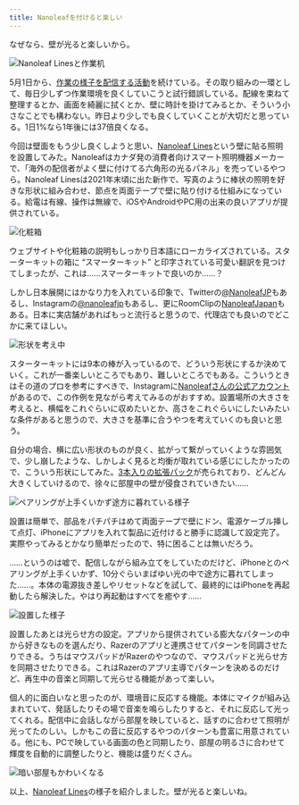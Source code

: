 ```yaml
---
title: Nanoleafを付けると楽しい
---
```

なぜなら、壁が光ると楽しいから。

![](https://lh3.googleusercontent.com/docs/ADP-6oEmdONsuPaXwEwIZp2XDECk2nXR8TZkLMEMqnPGzytclJ9TBXt3f3YmVS5D_TStmAp_c3mJpoOoUSTBzj3Z0zOiG_oPkg6r870Kaar6BkHUwdfAReo6kYJ7FFvJYzn2eNuaLzb-wdT3pdoSR14r_zpMzzxOCSGI760iNHoaEoDqnX0Zqe2rZBpg4EBFOgaoOm_cSw4fYbzU2UtvrB8lNBK7yuXg37XJh1g8-QeogP-CmQi0LZvq4Rx_GtM6jFnm0hwT34Ikt16hGKXQXLjcCAqSg5-ppti9Ncp8Ygz15ZFsG96kmcYf9elk8syWlDBOW_1WBQHDlWp5DRyL3hZGxM76kJEQHvpwpSBMOVC310pN9poo15Z5Qnbk-ANd6bgSNgII4e2YXtnewkT_QrYnGq3NC4FYr_2TwssSr-MGf6QmDorjKKO9grEYBf-6CIbaL8_AtrO7OmtkaaYpm8C-vB1nqW69S3qO_vbyAo5q_-wih3lSIN7zSJf_pxKvSLXvgr6Icmg4ZigkBh88VMNCDnqv1KtkPtnbkTegEup-ENS2CV9niUjEOmXnU0GrxPIibJrnMrWZxTWzacXHlsvVPb1IdBVgfDPcC8e5FX03iEREtkmtuSmqvHnWkSA-E3OXAVwHdTwB8e55msgieVRRHTwRtz18gomdRyzN41t2oTwkbVRtr2NS_UkYQkUKzp2-AmX748uZbdQ3V0lJPBetCH5cnf_7o_lUrSww4EKCBM1ns5dBYjCUOF-qiRx623nKAtlEGH4PZHK-lR5SoYZlRdg75Ukk8bGYpbVOrDqtk5m6Zoyt1wF74gs5a6yHZxYEBtMLRPxaDHO_DM7Jzznr53j7d3ikEvpaiJ5Q7iR-lho0yhONu1QIo640np1qW2Ma5PkARiPpVA-9AjeGJeEBJSj1QIcqf1WiQUNXGuHmxJonaiwKofPukRzWPhEsbleCCXstMe2r4XWqObCW7nRbOxleOAClJDDtbtXq0jB9dMcR_ljanduB-mDzxDE8zB_6qQ4xObzBbuVWLV_5pMB6XOx0KwOEYlk37GP84wo6SQeXGUHbJGVjfwtqCbFfv4yNBJztOaJp8bYrtA8-qryMBAFtnd_GS03HlPLpiUPziVv-r4b2DRb9KiVDrXk1DZL8Y07DzMUIIwxnL0Ueq886dLbIvLSa6I9KoV5hCgBtMCTG1aFb0Ln7udZVg8K3ZM3xkQvE6RSiSLBfczolPbqKgAp7sZodeEa8UytheBHnexprMR0FxQ "Nanoleaf Linesと作業机")

5月1日から、[作業の様子を配信する活動](https://www.youtube.com/c/r7kamura)を続けている。その取り組みの一環として、毎日少しずつ作業環境を良くしていこうと試行錯誤している。配線を束ねて整理するとか、画面を綺麗に拭くとか、壁に時計を掛けてみるとか、そういう小さなことでも構わない。昨日より少しでも良くしていくことが大切だと思っている。1日1%なら1年後には37倍良くなる。

今回は壁面をもう少し良くしようと思い、[Nanoleaf Lines](https://www.amazon.co.jp/dp/B09MS3359S)という壁に貼る照明を設置してみた。Nanoleafはカナダ発の消費者向けスマート照明機器メーカーで、「海外の配信者がよく壁に付けてる六角形の光るパネル」を売っているやつら。Nanoleaf Linesは2021年末頃に出た新作で、写真のように棒状の照明を好きな形状に組み合わせ、節点を両面テープで壁に貼り付ける仕組みになっている。給電は有線、操作は無線で、iOSやAndroidやPC用の出来の良いアプリが提供されている。

![](https://lh3.googleusercontent.com/docs/ADP-6oFqZImgA6SaJ5LmaVfLkWYljZEbXgFcNBNFAaGt5u20f2xawZRE2xptKYOo4zHQgAc71ahlrxnFXYpqm1BXKh21OefdKo-3szW8GjrBzvD7Y1Bs4xzo5ENpRS7Q9b4HB6OGGCyS7iOgshRO0NZg6iHiEWS9Swuq_R9ZwRqdayLo6gKdyLhzzRgUXOoIc1beIppy4YkpUCrvb6MebK3otEHItbUYUiR2431kUXYkUnYWvu5ZnPVwj7mLA9Xy1HuLxZcmpAVagwteX1O7apmNLqw8vTXCHR3rnapKoBYvDeSdoiWVDIhnKqzIVYyWPMd8pJmj1bX0k-zBm-3CqblMfiHR0bjMBZehIMxJ24yA53T_Z7WXrYCLBUgoOEGihT_yMiXcnMqvYzZ94b5jcpdGUamNaL9GS4Wo2aszk7Zkn5W6mItv9CQz1K2Jow3L1ZZzM3YhFQI8ANK3crYls5H3hVU2Ah22Qd896TH1s1ruj5eYDApyYbOgOxaysTFWl_Nnlb43fHBFNk-0FGGS5iuwPuBgtVPy7Wg_RPOcoFKnK-r0B7pcWeBbCCOHCmxtSpQiT2HQXGHeI6Am8bjgHKqz9PKZArUlCzPnaGt7uu1PDMs8KIOLDujp4ovBdEMGmC7XFAVbexcl45i9wINYEX5wVQgKYdbqnJvh8boxoGssLHQqET_QlFi_5I-biucjgGLIsfBD3ieZad8XFYvbbVT3gFjEnOFF-EzZkwhLC7TAIyf6t6_LnW6TbnEhRm6L4v0IVavBDLWTsCKBTeuF-G_xTx_3sC7VGr9z7e5BJszyQMj7SsudOP40NGbDDdUYMiiN4l-nzhXnvAgPzbvWE3ZBLx4br9_M7ExJU3RcGnT27y174T51wF9eKd27MtcuQAGj1q2CjAcxo308OI4yK-SZA5W6Cfj5mksAdgNrnwEjfoijQYArILvvxJZJgiCsH-41GwZEc5POlRnYpSc64a-hthUlMAdxMnANZzSCbxU-EgScD9eVMZuTLXWcs3fUoVOIcjwxMgX_876zAlrb8j9uGiv-0kgFs7w2X-sd3VHmSErsKSGqsFyM62TAqh8k5LHzujzq0Uk86uId1Q4NmMM6ggY2Bi-MywMA8NeVHl7nIQKPJ9guxd5s6ZRR_fupilaGKdbhFIVpixomnlFA01V4AKuDc1vdDjuSGE55XXWO1X2I0NEtIgpYYTEzS--bmWKW0kxag5Oz3S1CNE2PC0akXJs-zwn0XvyWBLFQjP4mOXZRpKsWQA "化粧箱")

ウェブサイトや化粧箱の説明もしっかり日本語にローカライズされている。スターターキットの箱に “スマーターキット” と印字されている可愛い翻訳を見つけてしまったが、これは……スマーターキットで良いのか……？

しかし日本展開にはかなり力を入れている印象で、Twitterの[@NanoleafJP](https://twitter.com/NanoleafJP)もあるし、Instagramの[@nanoleafjp](https://www.instagram.com/nanoleafjp/)もあるし、更にRoomClipの[NanoleafJapan](https://roomclip.jp/myroom/5824865)もある。日本に実店舗があればもっと流行ると思うので、代理店でも良いのでどこかに来てほしい。

![](https://lh3.googleusercontent.com/docs/ADP-6oGXHjsDVcLO2yblsp-FFpteadRC27zexzV2Rn8IxcHu92YTkn4funqNc5ILDbSo6ZimYxCKP_rcvmmXMcEcm1zKvmcDau20vinZVgVuRvkQ1KylQeagaioynMtqw09UxcDTc6ZYX4l5SSX2SuNx_yXDq7NMsxLa5fPonG4htJ5U2vHwPHiKSGCknflXnp0q_GUlLN-L1iy0OiX_z3WgIXj43atv_tL43YAmK088G5Y-wL_TsJSqlyp-wsjQJC6tHwk4tcbcrtnFT7oR90_he5Ms02WrppJGgwguggbAiFKEywoJ-tOncJ_iGAduk4lA32tEsay_Hem90sJoaMAy-pnOlwWWG323BpuoR45Smr0czVTkgGNlXRyavCGcvCCpQPgHbP8fX6Oc5pT-m0Dc7oN0z_yAjDmq595JH0_qk1IG-pmAfeUaBKqaMxEUFlDrYDAp1psbBlCCZmZr-cE8TGRosUtYXdyrmhrmtgPs2EzvZwfY0s4pQA2k2DCdxNjD0OJNcD7dVFWywdgw8uUjVWfT6p4LBNiVdjgx1nqojz1YXyb6JZ6HS_sjoorw52GdVYxw_ZiIfKBjfmizCLg-AA3tkQeDj_yxK8ycaGCvYXAVEZn8EBWrlbXwFxQLqqko-HJyhjdlHDfJZ033y6D5vSLuz9KAOsSaKOps-nOVVHwBCFCXn_CSL4c86Fqa26DFal1xG2F2M_kZhmGb_kLIHV2LHg-22QO-5HeF4_os44WHcOsU94KWjpZ20BCJWR5lQxZ0SWkA1IeGpmasBpuG6_keyXsfFaPfHydGVx0DY8R5e4HKATvLzJk1jUgq4Zg9-aZto48uFJ5s9pg5fNbcPXhRpSfv07lvINlJ_1ibYy-1RuHsG1-cx6Z51HWUGbgb_sKthtEdCSyDeUk7F8sB8YmGhIijSObIs6ObiDF1Kz6CNevMzIobIjlG_1HUh9b-K6lVnvxjRZ6UxfAVPVS9xZJQp62GLHsHqQJzp8A484v-i1W6MuDvvr3ZhSO-rhSfOAR8HzDucSLoqvS3t64WGcZDFKQKK9-jVaovZn0LHbORK11wlcpHhiV115XOZ9pLy7EXe_U5HcUaisvCMZ8GUC6m6epOC6AKf7WsryF3qAytlrvHU_oK40DxFr9Ku1I9b701t8vfn3UkCFEMedHC8g3ENIw-2pA8IrZ2vQdSKqcP80Hzk70N-f4nPUCPsCzgxQ-O2nqw_DZWRqmUzidJsX8Ml5-nS8GTJLEaJs4hI3kC_txD "形状を考え中")

スターターキットには9本の棒が入っているので、どういう形状にするか決めていく。これが一番楽しいところでもあり、難しいところでもある。こういうときはその道のプロを参考にすべきで、Instagramに[Nanoleafさんの公式アカウント](https://www.instagram.com/nanoleaf/)があるので、この作例を見ながら考えてみるのがおすすめ。設置場所の大きさを考えると、横幅をこれぐらいに収めたいとか、高さをこれぐらいにしたいみたいな条件があると思うので、大きさを基準に合うやつを考えていくのも良いと思う。

自分の場合、横に広い形状のものが良く、拡がって繋がっていくような雰囲気で、少し崩したような、しかしよく見ると均衡が取れている感じにしたかったので、こういう形状にしてみた。[3本入りの拡張パック](https://www.amazon.co.jp/dp/B09JHSG2R5)が売られており、どんどん大きくしていけるので、徐々に部屋中の壁が侵食されていきたい……

![](https://lh3.googleusercontent.com/docs/ADP-6oEhqroYVmWc9yAM6LWN34PmXQ5oaOZd0AfmLaRNA4jq1SdNa3npVqXSAzWkpo0paoEpL5Lh3RbneXL3OE0YwOtqK8Csfwl30lHOv28kFVjqyo6WvPYON-7broCI0332WagK-taXrhOC6OFqNEGOHvfJtME3KW41n2FNUAi33ykGfZD3r-T7AbdTcQYmuuYAspgpI9sCcw7yGL7v4jyIu3Hwo652RxMxY7P_mBi28YWPyIRMH57KaPBWrKe35-54NgRrj5DjrEbIvx40yUOY8ib2u8sRnDInxF1NQ5ia_NLXGFxsjDjbJJLMiFqiVMiUUfbGp8U-V_axHYF4AA2EbrEGYLrPnhgi-yWTRNCv_972OqvVi_fVMlPy09bZRwG93NZKrSKcodUwoKK2qgkHSk1dUQpj-cQzMnYWdaTwTS9FJCOAPVRhjltKQfKRzxO4WHckOrccaVWqZu895d2sbOBC_0rnPLIaB7zrlxabrjoj1O0EJPN0DcdcQY88pI4F0CNO3wWpkaPTjsRywytNWdHpPXX7m1iAmrmc6PZjOgBTkAsmjFhu9i-1Gt35A5ccj6T2IxET9sndCO2W9crlj-qSLHInVOq8O7S8luRh_2QpIofutsu-ENUl-zWYgeh8XEEzzQap-_Q6I13zMap9GTESMniqlku-nGTrN0wmZLjLaJbjjc_92yO8hZV0wuRFfJoqfCjOmvlNOOhTrkCWJm3oGPZGx1NbBohonwmwPOPujeG4oQz_0xL_nd05lLre47epBQ9qhfelT8rUYJc2MmtDC0AxmzywoQfo6NGcvldN3__TAIr57-mDbRxKsG-2YCafUaQJIuu-naWmJTfsocw7B58hzCy3mTS0Xd5DvHfMtwx59Zqr_LbIEKhlbhq4Rj2sySlkhXiozWwpZ5kU23oxY0mcRikN9BiwbAW41kb64jMIbseu54mb2JOBoIoh3ilQyiRPkXtmh8_Cl-B2UD1b5YGQ5PllNG5uqdzTeO1K4dEcCWj1n1XhSDhK8JclJIzfHImCPzvrS6k-riFl7mDbUsGm6YHW43Y8J_66R9mpdqPD66rBHbDJSRynt8fwrMQChxsC7c8QM9AHvHQICbYZ4lRvOhEJVxFvc7U0hwVHV-SD_URy2fqWkFZn7y40hga2LE9yhBvM2UIyVVBKqF7C9BhwEyDob8-5zWl-wOgQWrWo8yD95VimlIyz_TTHluNtT0Ss5x5DLM-q_eIWDzaPi2UvP-MswEZT3NstkE3HO1xR "ペアリングが上手くいかず途方に暮れている様子")

設置は簡単で、部品をパチパチはめて両面テープで壁にドン、電源ケーブル挿して点灯、iPhoneにアプリを入れて製品に近付けると勝手に認識して設定完了。実際やってみるとかなり簡単だったので、特に困ることは無いだろう。

……というのは嘘で、配信しながら組み立てをしていたのだけど、iPhoneとのペアリングが上手くいかず、10分ぐらいまばゆい光の中で途方に暮れてしまった……。本体の電源抜き差しやリセットなどを試して、最終的にはiPhoneを再起動したら解決した。やはり再起動はすべてを癒やす……

![](https://lh3.googleusercontent.com/docs/ADP-6oFq4bowCfOnO1erupWXAwa8FhfhlpjL7yk0x2oQ3iqyrBZ8XQbYQ19z-ie1IsCex02YM4VwaV71wzXxg7xUeVV3nvKmKHne3DwEIG0JTVU8EII88d5ASpiHc8nEwX3fUzb8LumBwFvJb-4-YnYqIJu-sImPNeYj6oCIKgFdQadKl_-zdHolADc3KyabgKsAopm_vHtD6Tu61_Ef7DQL5lxZ2UTDeksC6JigKhxuZrRxM53XR3O7uCn_NMSCWoxv8B887XlkPLMSfs623ANb2WUqr2LdeaIkCsEqvhxFORED0-EW8L2-3QpgMnXzum8IkfVk7-cj1XMlAc9QC7l6PPn7Q7YeNTJZCk1UM_05gWkmRo3uajlURagQxP9XlpzUGbGEid2xVj0B_HRU_zQ4BB7iUEb7Ey8XmXCgniwS0V3vm-HssQu9TAwkeztdpDaWTm76WZOHxWTVMxG20-13tynNAR_9VtRJ5FaVlD5tyYyugMQ28PJB7VDryC56VxTEG0CiwvS4OQaJFhh9v-0RGaNzsb4Ia-i2LnoqGhayCxJdzUVk7jV2eKBLJcEu8KnGkAkIecw5MgXr7zMrv0FKCgNJmEaNyMDGdDFeF9yYMgTlYp84OjeZLPK2HR2NvHaEoS71PE3ip4MrEu-RGTQqrtNmQzx9zRBbMv00BPRJ6j1l-laxLcNs2EEm9WNQXusrC5vxiiOAwcnS3QBmy-RlFm7d04_d1sph1M2pidNA1CEfLIJIdPthjTBZPI6j4-4onVYtI6Useg-wBRboBOFd9Ch_LriMJRhA6rCWg2nVbRIkJJXFQCWVZ4XMZzLQYmOjhK5o_5yPrCsov7tZbQzxIrf_R7vyWGl8nGYHINeyQjxemZgjosIn2605DQmEMC-pakFE2D3t_GdWyupwAYwMxv-ildfk5obonXm0-DCEraN95Nh5HHk0iFYkYkr_tGLVPCHWHwjgjpTBx5SZR6g4qwQURbK48Ov5pUg_oHdzvFBNUKTRDoKp4r9cdWAGfM_rSCuHhmfOvzf0vvcO7hV2uZ1v0P-G15UQ9hgRPb94mXZyiTUL37vpds4WBiOLxR3hWDMxpzm3W3yZ6ppZc-yrIDRkwx2ic6RjrFG6xPqH3cFiV9m9GvQdh-pEyYjjgFMZeaf4voKMB7WB0jUfmLgvo-CO40d9bIA1L7RyisZnsi4kF9IcUVBWcjGazochL4F6UzrXtCOX93OY5Z-hs_2Zw1Ic7fXzlLHFbvWuoownoFAuTa-buA "設置した様子")

設置したあとは光らせ方の設定。アプリから提供されている膨大なパターンの中から好きなものを選んだり、Razerのアプリと連携させてパターンを同調させたりできる。うちはマウスパッドがRazerのやつなので、マウスパッドと光らせ方を同期させたりできる。これはRazerのアプリ主導でパターンを決めるのだけど、再生中の音楽と同期して光らせる機能があって楽しい。

個人的に面白いなと思ったのが、環境音に反応する機能。本体にマイクが組み込まれていて、発話したりその場で音楽を鳴らしたりすると、それに反応して光ってくれる。配信中に会話しながら部屋を映していると、話すのに合わせて照明が光ってたのしい。しかもこの音に反応するやつのパターンも豊富に用意されている。他にも、PCで映している画面の色と同期したり、部屋の明るさに合わせて輝度を自動的に調整したりと、機能は盛りだくさん。

![](https://lh3.googleusercontent.com/docs/ADP-6oGC_id0GkCAdHraxVnQY8HU5oV2fy8WjqlU0iTF6rxll__EWzIXJdIUXyNWcTyaX002xdXnRA6O_iRJCZM8y7Ex9mCqoq1qA_KK4i2GQz0RKpt5JGk1wmNDAi7AMU3GWLi7IuAFDKusOdmX4LZP-PeS5bMKgjpwJhW2krWCZ2fcg9u-IlHM6Gs85h0DUMDkmRD-wfMCr5ghdiOZ7WZHkE4ZHj37FOoxM7xCk005j4ByvQs8UghZG4ipWhyGwLxq2dDFLbSEzP55ZemO41yKv1PGn1hvpN587szObsK907NuyURrxnTr1E-0UQEuIjVht8QacKQImmwzYZ9Z0zPwTo-umPbIWTgT1phLfGZA-gjq1-7ujyQus1YMKOPM3rNiIctyk1Nrc3Nv9TVuChkiiQPgGb_F726PUnh_XHB7DUObHTEy2HfX1HPO9sK1Kz2kKuh20MJZ_xgTU7zmEzUJUeGf1tfcUn5zney8vGinmxJydmHh6Isc0OrUG0ZlLHbntfIjSVuUE041APtkQ2X1X9M8wSe6GbhocBBmVcf3QFqp-03_HIFTpKlZi2sAfJVNcz02dviUbig3lBJn-uU-k4b5D7vd51IsGzq7gng8fUQHZIuErJshr3Trth7SiEgXytZv3qlC_zCOdVlsV4qCWy0rVgYbUZMBkL3gB9msC57Zop4p7uH1prMASn0ZUhg16hlPOAthSkJtJkU_pfAm2gpsMB11y4phlDW5FU4hyU3u6Aawa25YJSj5uidzPHXjLwZtfWEk-gyOa2Ej8DbsTbLulUQ33PuDdoDmNlpWw9k1SqMGztta08mMcYAGJBuOrCpjN8G4ijDC0oQBtoGM-gfDM-e9PEwGIPpLbutbi6_U85dKQPqzA4_MWcOkwVv1tLe6m-3I9YD0_XZ74O8WwkU8Sx_aj2qqGDey8a3GTsRZcn_3TCxOdAbLMtpoy41ZRQIPQWyce0MCxXaMPt2yqWjUZaLpgFYTQLBcc7gmB_HbttiPoNHxdIDg-7qleQ0SktVzbckb-r732rTN5d8q50BsulIXUx_3fYs8RR-8g2kJQCd78bJBOr1rkBxnzTY-kfTyD1uvxnuPzkWen7oPA69MYVpnWYwZ3hIm71rWfKOcp9EmmS_PGqqtNTSJLW-7uBNidxzBiqfJdQh3CKYP13Vc3hzfU83vDeJtnHqsrGmSlQG7JZSdEAvGInMbQBWc4TtPRnYHMiV25ZzNXepA8-YxLH7H36COlmEuuWTSFLBFQAde_g "暗い部屋もかわいくなる")

以上、[Nanoleaf Lines](https://www.amazon.co.jp/dp/B09MS3359S)の様子を紹介しました。壁が光ると楽しいね。
